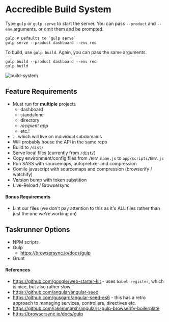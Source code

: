 # Accredible Build System

Type `gulp` or `gulp serve` to start the server. You can pass `--product` and `--env` arguments. or omit them and be prompted.

```shell
gulp # Defaults to `gulp serve`
gulp serve --product dashboard --env red
```

To build, use `gulp build`. Again, you can pass the same arguments.

```shell
gulp build --product dashboard --env red
gulp build
```

![build-system](https://user-images.githubusercontent.com/46879/29873216-7976ba40-8d8a-11e7-8ab6-fc63882a597d.gif)

## Feature Requirements

* Must run for **multiple** projects
    * dashboard
    * standalone
    * directory
    * _recipient app_
    * etc.!
* ... which will live on individual subdomains
* Will probably house the API in the same repo
* Build to `/dist/`
* Serve local files (currently from `/dist/`)
* Copy environment/config files from `/ENV.name.js` to `app/scripts/ENV.js`
* Run SASS with sourcemaps, autoprefixer and compression
* Comile javascript with sourcemaps and compression (browserify / watchify)
* Version bump with token substition
* Live-Reload / Browsersync

#### Bonus Requirements

* Lint our files (we don't pay attention to this as it's ALL files rather than just the one we're working on)

## Taskrunner Options

* NPM scripts
* Gulp
    * https://browsersync.io/docs/gulp
* Grunt

#### References

* https://github.com/google/web-starter-kit - uses `babel-register`, which is nice, but also rather slow
* https://github.com/angular/angular-seed
* https://github.com/gusgard/angular-seed-es6 - this has a retro approach to managing services, controllers, directives etc.
* https://github.com/jakemmarsh/angularjs-gulp-browserify-boilerplate
* https://browsersync.io/docs/gulp
